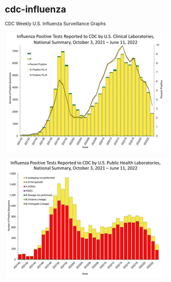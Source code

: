 # cdc-influenza
CDC Weekly U.S. Influenza Surveillance Graphs

![Clinical Laboratories](https://github.com/bbennett80/cdc-influenza/blob/main/WHONPHL23_small.gif)

![Public Health Laboratories](https://github.com/bbennett80/cdc-influenza/blob/main/WHOPHL23_small.gif)
        